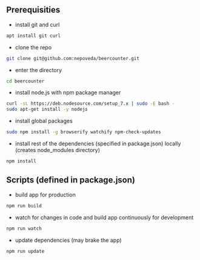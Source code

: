 ## Prerequisities

- install git and curl
```bash
apt install git curl
```

- clone the repo
```bash
git clone git@github.com:nepoveda/beercounter.git
```

- enter the directory
```bash
cd beercounter
```

- install node.js with npm package manager
```bash
curl -sL https://deb.nodesource.com/setup_7.x | sudo -E bash -
sudo apt-get install -y nodejs
```

- install global packages
```bash
sudo npm install -g browserify watchify npm-check-updates
```

- install rest of the dependencies (specified in package.json) locally (creates node_modules
  directory)
```bash
npm install
```

## Scripts (defined in package.json)

- build app for production
```bash
npm run build
```

- watch for changes in code and build app continuously for development
```bash
npm run watch
```

- update dependencies (may brake the app)
```bash
npm run update
```
